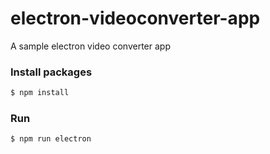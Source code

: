 # electron-videoconverter-app
 A sample electron video converter app 

### Install packages
``` bash
$ npm install
```

### Run
``` bash
$ npm run electron
```
